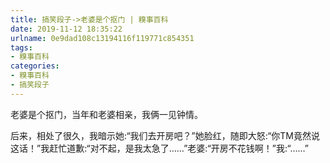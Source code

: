 ```yaml
---
title: 搞笑段子->老婆是个抠门 | 糗事百科
date: 2019-11-12 18:35:22
urlname: 0e9dad108c13194116f119771c854351
tags: 
- 糗事百科
categories:
- 糗事百科
- 搞笑段子
---
```

老婆是个抠门，当年和老婆相亲，我俩一见钟情。

后来，相处了很久，我暗示她:“我们去开房吧？”她脸红，随即大怒:“你TM竟然说这话！”我赶忙道歉:“对不起，是我太急了……”老婆:“开房不花钱啊！”我:“……”


